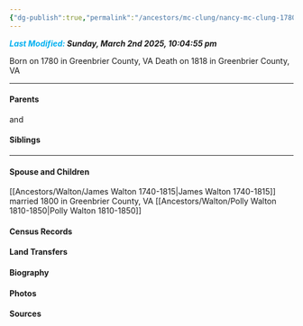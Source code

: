 ```yaml
---
{"dg-publish":true,"permalink":"/ancestors/mc-clung/nancy-mc-clung-1780-1818/","tags":["Nancy-McClung"]}
---
```


***<font color="#00b0f0">Last Modified:</font> Sunday, March 2nd 2025, 10:04:55 pm***

Born on  1780 in Greenbrier County, VA
Death on 1818 in Greenbrier County, VA
   
---
#### Parents

<!-- Link to father --> and <!-- Link to mother-->
#### Siblings
<!-- Link to sibling -->

---
#### Spouse and Children
[[Ancestors/Walton/James Walton 1740-1815\|James Walton 1740-1815]] married 1800 in Greenbrier County, VA
[[Ancestors/Walton/Polly Walton 1810-1850\|Polly Walton 1810-1850]]
#### Census Records

#### Land Transfers

#### Biography

#### Photos

#### Sources

